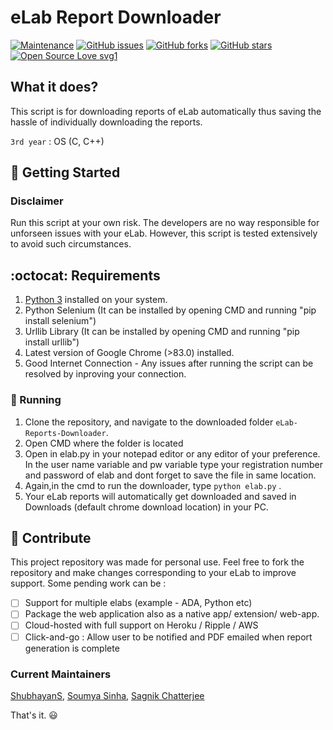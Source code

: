 # eLab Report Downloader

[![Maintenance](https://img.shields.io/badge/Maintained%3F-yes-green.svg)](https://github.com/ShubhayanS/eLab-Reports-Downloader/graphs/commit-activity) 
[![GitHub issues](https://img.shields.io/github/issues/ShubhayanS/eLab-Reports-Downloader)](https://github.com/ShubhayanS/eLab-Reports-Downloader/issues)
[![GitHub forks](https://img.shields.io/github/forks/ShubhayanS/eLab-Reports-Downloader?style=social)](https://github.com/ShubhayanS/eLab-Reports-Downloader/network) [![GitHub stars](https://img.shields.io/github/stars/ShubhayanS/eLab-Reports-Downloader?style=social)](https://github.com/ShubhayanS/eLab-Reports-Downloader/stargazers)
 [![Open Source Love svg1](https://badges.frapsoft.com/os/v1/open-source.svg?v=103)](https://github.com/ellerbrock/open-source-badges/)


## What it does?

This script is for downloading reports of eLab automatically thus saving the hassle of individually downloading the reports.

```3rd year``` : OS (C, C++)

## :rocket: Getting Started 

### Disclaimer

Run this script at your own risk. The developers are no way responsible for unforseen issues with  your eLab. However, this script is tested extensively to avoid such circumstances.

## :octocat: Requirements

1. [Python 3](https://www.python.org/downloads/) installed on your system.
2. Python Selenium (It can be installed by opening CMD and running "pip install selenium")
3. Urllib Library (It can be installed by opening CMD and running "pip install urllib")
4. Latest version of Google Chrome (>83.0) installed.
5. Good Internet Connection - Any issues after running the script can be resolved by inproving your connection.


### :running: Running

1. Clone the repository, and navigate to the downloaded folder `eLab-Reports-Downloader`.
2. Open CMD where the folder is located
3. Open in elab.py in your notepad editor or any editor of your preference. In the user name variable and pw variable type your registration number and password of elab  and dont forget to save the file in same location.
4. Again,in the cmd to run the downloader, type ```python elab.py``` .
5. Your eLab reports will automatically get downloaded and saved in Downloads (default chrome download location) in your PC.

## :stars: Contribute

This project repository was made for personal use. Feel free to fork the repository and make changes corresponding to your eLab to improve support. Some pending work can be :

- [ ] Support for multiple elabs (example - ADA, Python etc)
- [ ] Package the web application also as a native app/ extension/ web-app.
- [ ] Cloud-hosted with full support on Heroku / Ripple / AWS
- [ ] Click-and-go : Allow user to be notified and PDF emailed when report generation is complete

### Current Maintainers

[ShubhayanS](https://github.com/ShubhayanS), [Soumya Sinha](https://github.com/Soumyasinha29), [Sagnik Chatterjee](https://github.com/sagnik20)


That's it. :smiley:

